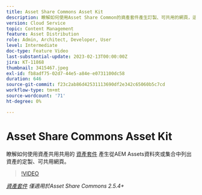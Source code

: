 ```yaml
---
title: Asset Share Commons Asset Kit
description: 瞭解如何使用Asset Share Common的資產套件產生訂製、可共用的網頁，這些網頁會列出AEM Assets資料夾或集合中的資產。
version: Cloud Service
topic: Content Management
feature: Asset Distribution
role: Admin, Architect, Developer, User
level: Intermediate
doc-type: Feature Video
last-substantial-update: 2023-02-13T00:00:00Z
jira: KT-11868
thumbnail: 3415467.jpeg
exl-id: fb8adf75-02d7-44e5-a84e-e0731100dc58
duration: 646
source-git-commit: f23c2ab86d42531113690df2e342c65060b5c7cd
workflow-type: tm+mt
source-wordcount: '71'
ht-degree: 0%

---
```


# Asset Share Commons Asset Kit

瞭解如何使用資產共用共用的 [資產套件](https://opensource.adobe.com/asset-share-commons/pages/asset-kit/overview/) 產生從AEM Assets資料夾或集合中列出資產的定製、可共用網頁。

>[!VIDEO](https://video.tv.adobe.com/v/3415467?quality=12&learn=on)

_[資產套件](https://opensource.adobe.com/asset-share-commons/pages/asset-kit/overview/) 僅適用於Asset Share Commons 2.5.4+_
